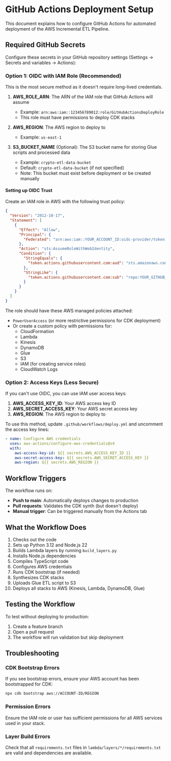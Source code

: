 # GitHub Actions Deployment Setup

This document explains how to configure GitHub Actions for automated deployment of the AWS Incremental ETL Pipeline.

## Required GitHub Secrets

Configure these secrets in your GitHub repository settings (Settings → Secrets and variables → Actions):

### Option 1: OIDC with IAM Role (Recommended)

This is the most secure method as it doesn't require long-lived credentials.

1. **AWS_ROLE_ARN**: The ARN of the IAM role that GitHub Actions will assume
   - Example: `arn:aws:iam::123456789012:role/GitHubActionsDeployRole`
   - This role must have permissions to deploy CDK stacks

2. **AWS_REGION**: The AWS region to deploy to
   - Example: `us-east-1`

3. **S3_BUCKET_NAME** (Optional): The S3 bucket name for storing Glue scripts and processed data
   - Example: `crypto-etl-data-bucket`
   - Default: `crypto-etl-data-bucket` (if not specified)
   - Note: This bucket must exist before deployment or be created manually

#### Setting up OIDC Trust

Create an IAM role in AWS with the following trust policy:

```json
{
  "Version": "2012-10-17",
  "Statement": [
    {
      "Effect": "Allow",
      "Principal": {
        "Federated": "arn:aws:iam::YOUR_ACCOUNT_ID:oidc-provider/token.actions.githubusercontent.com"
      },
      "Action": "sts:AssumeRoleWithWebIdentity",
      "Condition": {
        "StringEquals": {
          "token.actions.githubusercontent.com:aud": "sts.amazonaws.com"
        },
        "StringLike": {
          "token.actions.githubusercontent.com:sub": "repo:YOUR_GITHUB_USERNAME/aws-incremental-etl-pipeline:*"
        }
      }
    }
  ]
}
```

The role should have these AWS managed policies attached:
- `PowerUserAccess` (or more restrictive permissions for CDK deployment)
- Or create a custom policy with permissions for:
  - CloudFormation
  - Lambda
  - Kinesis
  - DynamoDB
  - Glue
  - S3
  - IAM (for creating service roles)
  - CloudWatch Logs

### Option 2: Access Keys (Less Secure)

If you can't use OIDC, you can use IAM user access keys:

1. **AWS_ACCESS_KEY_ID**: Your AWS access key ID
2. **AWS_SECRET_ACCESS_KEY**: Your AWS secret access key
3. **AWS_REGION**: The AWS region to deploy to

To use this method, update `.github/workflows/deploy.yml` and uncomment the access key lines:

```yaml
- name: Configure AWS credentials
  uses: aws-actions/configure-aws-credentials@v4
  with:
    aws-access-key-id: ${{ secrets.AWS_ACCESS_KEY_ID }}
    aws-secret-access-key: ${{ secrets.AWS_SECRET_ACCESS_KEY }}
    aws-region: ${{ secrets.AWS_REGION }}
```

## Workflow Triggers

The workflow runs on:
- **Push to main**: Automatically deploys changes to production
- **Pull requests**: Validates the CDK synth (but doesn't deploy)
- **Manual trigger**: Can be triggered manually from the Actions tab

## What the Workflow Does

1. Checks out the code
2. Sets up Python 3.12 and Node.js 22
3. Builds Lambda layers by running `build_layers.py`
4. Installs Node.js dependencies
5. Compiles TypeScript code
6. Configures AWS credentials
7. Runs CDK bootstrap (if needed)
8. Synthesizes CDK stacks
9. Uploads Glue ETL script to S3
10. Deploys all stacks to AWS (Kinesis, Lambda, DynamoDB, Glue)

## Testing the Workflow

To test without deploying to production:
1. Create a feature branch
2. Open a pull request
3. The workflow will run validation but skip deployment

## Troubleshooting

### CDK Bootstrap Errors
If you see bootstrap errors, ensure your AWS account has been bootstrapped for CDK:
```bash
npx cdk bootstrap aws://ACCOUNT-ID/REGION
```

### Permission Errors
Ensure the IAM role or user has sufficient permissions for all AWS services used in your stack.

### Layer Build Errors
Check that all `requirements.txt` files in `lambda/layers/*/requirements.txt` are valid and dependencies are available.
